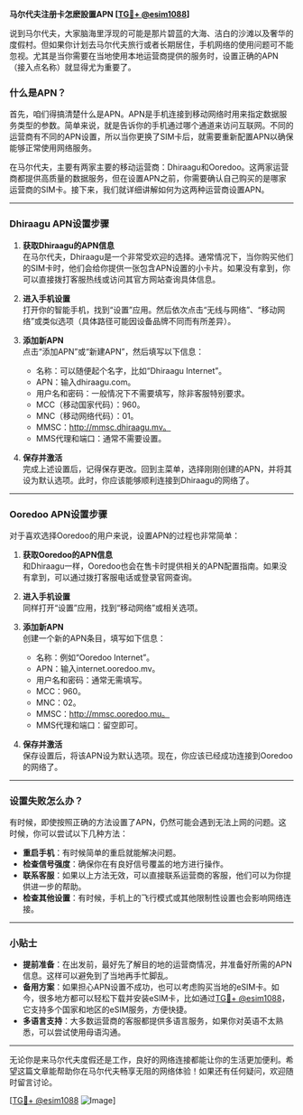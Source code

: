 **马尔代夫注册卡怎麽設置APN [[TG💪+ @esim1088](https://t.me/s/esim1088)]**

说到马尔代夫，大家脑海里浮现的可能是那片碧蓝的大海、洁白的沙滩以及奢华的度假村。但如果你计划去马尔代夫旅行或者长期居住，手机网络的使用问题可不能忽视。尤其是当你需要在当地使用本地运营商提供的服务时，设置正确的APN（接入点名称）就显得尤为重要了。

### 什么是APN？

首先，咱们得搞清楚什么是APN。APN是手机连接到移动网络时用来指定数据服务类型的参数。简单来说，就是告诉你的手机通过哪个通道来访问互联网。不同的运营商有不同的APN设置，所以当你更换了SIM卡后，就需要重新配置APN以确保能够正常使用网络服务。

在马尔代夫，主要有两家主要的移动运营商：Dhiraagu和Ooredoo。这两家运营商都提供高质量的数据服务，但在设置APN之前，你需要确认自己购买的是哪家运营商的SIM卡。接下来，我们就详细讲解如何为这两种运营商设置APN。

---

### Dhiraagu APN设置步骤

1. **获取Dhiraagu的APN信息**  
   在马尔代夫，Dhiraagu是一个非常受欢迎的选择。通常情况下，当你购买他们的SIM卡时，他们会给你提供一张包含APN设置的小卡片。如果没有拿到，你可以直接拨打客服热线或访问其官方网站查询具体信息。

2. **进入手机设置**  
   打开你的智能手机，找到“设置”应用。然后依次点击“无线与网络”、“移动网络”或类似选项（具体路径可能因设备品牌不同而有所差异）。

3. **添加新APN**  
   点击“添加APN”或“新建APN”，然后填写以下信息：
   - 名称：可以随便起个名字，比如“Dhiraagu Internet”。
   - APN：输入dhiraagu.com。
   - 用户名和密码：一般情况下不需要填写，除非客服特别要求。
   - MCC（移动国家代码）：960。
   - MNC（移动网络代码）：01。
   - MMSC：http://mmsc.dhiraagu.mv。
   - MMS代理和端口：通常不需要设置。

4. **保存并激活**  
   完成上述设置后，记得保存更改。回到主菜单，选择刚刚创建的APN，并将其设为默认选项。此时，你应该能够顺利连接到Dhiraagu的网络了。

---

### Ooredoo APN设置步骤

对于喜欢选择Ooredoo的用户来说，设置APN的过程也非常简单：

1. **获取Ooredoo的APN信息**  
   和Dhiraagu一样，Ooredoo也会在售卡时提供相关的APN配置指南。如果没有拿到，可以通过拨打客服电话或登录官网查询。

2. **进入手机设置**  
   同样打开“设置”应用，找到“移动网络”或相关选项。

3. **添加新APN**  
   创建一个新的APN条目，填写如下信息：
   - 名称：例如“Ooredoo Internet”。
   - APN：输入internet.ooredoo.mv。
   - 用户名和密码：通常无需填写。
   - MCC：960。
   - MNC：02。
   - MMSC：http://mmsc.ooredoo.mu。
   - MMS代理和端口：留空即可。

4. **保存并激活**  
   保存设置后，将该APN设为默认选项。现在，你应该已经成功连接到Ooredoo的网络了。

---

### 设置失败怎么办？

有时候，即使按照正确的方法设置了APN，仍然可能会遇到无法上网的问题。这时候，你可以尝试以下几种方法：

- **重启手机**：有时候简单的重启就能解决问题。
- **检查信号强度**：确保你在有良好信号覆盖的地方进行操作。
- **联系客服**：如果以上方法无效，可以直接联系运营商的客服，他们可以为你提供进一步的帮助。
- **检查其他设置**：有时候，手机上的飞行模式或其他限制性设置也会影响网络连接。

---

### 小贴士

- **提前准备**：在出发前，最好先了解目的地的运营商情况，并准备好所需的APN信息。这样可以避免到了当地再手忙脚乱。
- **备用方案**：如果担心APN设置不成功，也可以考虑购买当地的eSIM卡。如今，很多地方都可以轻松下载并安装eSIM卡，比如通过[TG💪+ @esim1088](https://t.me/s/esim1088)，它支持多个国家和地区的eSIM服务，方便快捷。
- **多语言支持**：大多数运营商的客服都提供多语言服务，如果你对英语不太熟悉，可以尝试使用母语沟通。

---

无论你是来马尔代夫度假还是工作，良好的网络连接都能让你的生活更加便利。希望这篇文章能帮助你在马尔代夫畅享无阻的网络体验！如果还有任何疑问，欢迎随时留言讨论。

[[TG💪+ @esim1088](https://t.me/s/esim1088) ![Image](https://i.postimg.cc/4NQfJmqS/Snipaste-2025-05-13-00-14-12.png)]